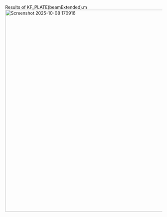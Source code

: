 Results of  KF_PLATE(beamExtended).m
<img width="1175" height="649" alt="Screenshot 2025-10-08 170916" src="https://github.com/user-attachments/assets/cc2f98ae-77de-4a72-b32e-ff9c0f56aaa2" />
